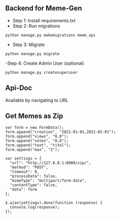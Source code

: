 ## Backend for Meme-Gen

- Step 1: Install requirements.txt
- Step 2: Run migrations
````
python manage.py makemigrations meme_api
````
- Step 3: Migrate
````
python manage.py migrate
````
-Step 4: Create Admin User (optional)
````
python manage.py createsuperuser
````

## Api-Doc
Available by navigating to URL

## Get Memes as Zip

```
var form = new FormData();
form.append("creation", "2021-01-01,2021-02-01");
form.append("views", "0,0");
form.append("votes", "0,0");
form.append("text", "titel");
form.append("max", "2");

var settings = {
  "url": "http://127.0.0.1:8000/zip/",
  "method": "POST",
  "timeout": 0,
  "processData": false,
  "mimeType": "multipart/form-data",
  "contentType": false,
  "data": form
};

$.ajax(settings).done(function (response) {
  console.log(response);
});
```